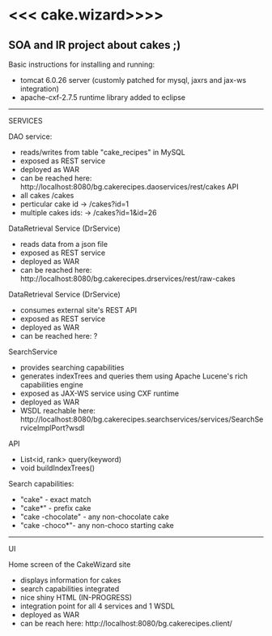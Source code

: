 <<< cake.wizard>>>>
============================================================

SOA and IR project about cakes ;)
------------
Basic instructions for installing and running:

- tomcat 6.0.26 server (customly patched for mysql, jaxrs and jax-ws integration)
- apache-cxf-2.7.5 runtime library added to eclipse

----------------------
SERVICES


DAO service:
- reads/writes from table "cake_recipes" in MySQL
- exposed as REST service
- deployed as WAR
- can be reached here: http://localhost:8080/bg.cakerecipes.daoservices/rest/cakes
API
- all cakes /cakes
- perticular cake id -> /cakes?id=1
- multiple cakes ids: -> /cakes?id=1&id=26


DataRetrieval Service (DrService)
- reads data from a json file
- exposed as REST service
- deployed as WAR
- can be reached here: http://localhost:8080/bg.cakerecipes.drservices/rest/raw-cakes

DataRetrieval Service (DrService)
- consumes external site's REST API
- exposed as REST service
- deployed as WAR
- can be reached here: ?

SearchService 
- provides searching capabilities
- generates indexTrees and queries them using Apache Lucene's rich capabilities engine
- exposed as JAX-WS service using CXF runtime
- deployed as WAR
- WSDL reachable here: http://localhost:8080/bg.cakerecipes.searchservices/services/SearchServiceImplPort?wsdl

API
- List<id, rank> query(keyword)
- void buildIndexTrees()


Search capabilities:
 *  "cake" - exact match<br>
 *  "cake*" - prefix cake<br>
 *  "cake -chocolate" - any non-chocolate cake<br>
 *  "cake -choco*"- any non-choco starting cake<br>

----------------------
UI

Home screen of the CakeWizard site
- displays information for cakes
- search capabilities integrated
- nice shiny HTML (IN-PROGRESS)
- integration point for all 4 services and 1 WSDL
- deployed as WAR
- can be reach here: http://localhost:8080/bg.cakerecipes.client/